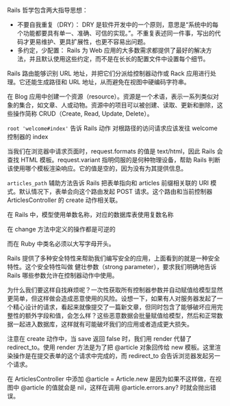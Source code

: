 Rails 哲学包含两大指导思想：

- 不要自我重复（DRY）： DRY 是软件开发中的一个原则，意思是“系统中的每个功能都要具有单一、准确、可信的实现。”。不重复表述同一件事，写出的代码才更易维护、更具扩展性，也更不容易出问题。
- 多约定，少配置： Rails 为 Web 应用的大多数需求都提供了最好的解决方法，并且默认使用这些约定，而不是在长长的配置文件中设置每个细节。


Rails 路由能够识别 URL 地址，并把它们分派给控制器动作或 Rack 应用进行处理。它还能生成路径和 URL 地址，从而避免在视图中硬编码字符串。

在 Blog 应用中创建一个资源（resource）。资源是一个术语，表示一系列类似对象的集合，如文章、人或动物。资源中的项目可以被创建、读取、更新和删除，这些操作简称 CRUD（Create, Read, Update, Delete）。

`root 'welcome#index'` 告诉 Rails 动作 对根路径的访问请求应该发往 welcome 控制器的 index

当我们在浏览器中请求页面时，request.formats 的值是 text/html，因此 Rails 会查找 HTML 模板。request.variant 指明伺服的是何种物理设备，帮助 Rails 判断该使用哪个模板渲染响应。它的值是空的，因为没有为其提供信息。

`articles_path` 辅助方法告诉 Rails 把表单指向和 articles 前缀相关联的 URI 模式。默认情况下，表单会向这个路由发起 POST 请求。这个路由和当前控制器 ArticlesController 的 create 动作相关联。

在 Rails 中，模型使用单数名称，对应的数据库表使用复数名称

在 change 方法中定义的操作都是可逆的

而在 Ruby 中类名必须以大写字母开头。

Rails 提供了多种安全特性来帮助我们编写安全的应用，上面看到的就是一种安全特性。这个安全特性叫做 健壮参数（strong parameter），要求我们明确地告诉 Rails 哪些参数允许在控制器动作中使用。

为什么我们要这样自找麻烦呢？一次性获取所有控制器参数并自动赋值给模型显然更简单，但这样做会造成恶意使用的风险。设想一下，如果有人对服务器发起了一个精心设计的请求，看起来就像提交了一篇新文章，但同时包含了能够破坏应用完整性的额外字段和值，会怎么样？这些恶意数据会批量赋值给模型，然后和正常数据一起进入数据库，这样就有可能破坏我们的应用或者造成更大损失。

注意在 create 动作中，当 save 返回 false 时，我们用 render 代替了 redirect_to。使用 render 方法是为了把 @article 对象回传给 new 模板。这里渲染操作是在提交表单的这个请求中完成的，而 redirect_to 会告诉浏览器发起另一个请求。

在 ArticlesController 中添加 @article = Article.new 是因为如果不这样做，在视图中 @article 的值就会是 nil，这样在调用 @article.errors.any? 时就会抛出错误。
